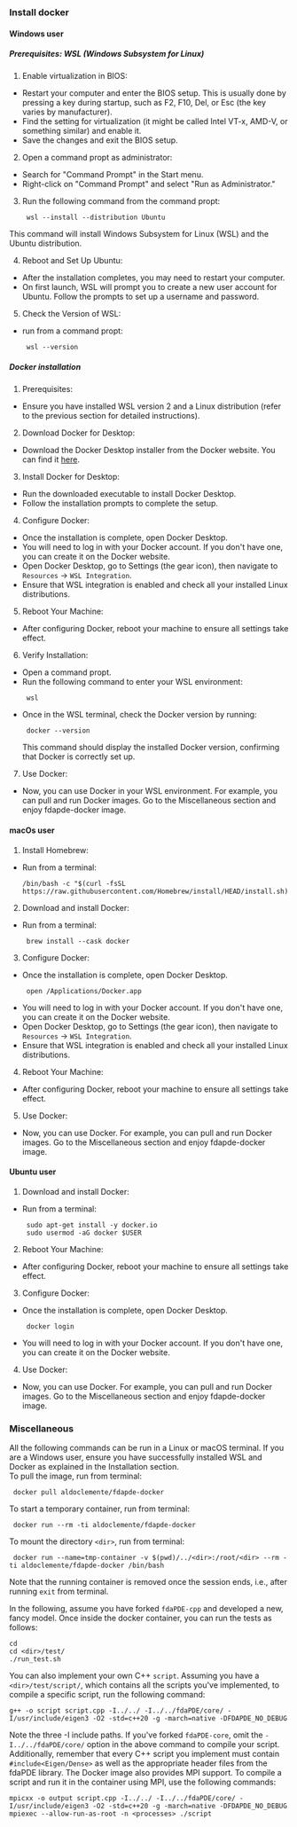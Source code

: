 ### Install docker 

#### Windows user

##### Prerequisites: WSL (Windows Subsystem for Linux)

1. Enable virtualization in BIOS:
 - Restart your computer and enter the BIOS setup. This is usually done by pressing a key during startup, such as F2, F10, Del, or Esc (the key varies by manufacturer).
 - Find the setting for virtualization (it might be called Intel VT-x, AMD-V, or something similar) and enable it.
 - Save the changes and exit the BIOS setup.

2. Open a command propt as administrator:
 - Search for "Command Prompt" in the Start menu.
 - Right-click on "Command Prompt" and select "Run as Administrator."

3. Run the following command from the command propt:
	```
	 wsl --install --distribution Ubuntu
	``` 
This command will install Windows Subsystem for Linux (WSL) and the Ubuntu distribution.

4. Reboot and Set Up Ubuntu:
 - After the installation completes, you may need to restart your computer.
 - On first launch, WSL will prompt you to create a new user account for Ubuntu. Follow the prompts to set up a username and password.

5. Check the Version of WSL:
- run from a command propt:
	```
	 wsl --version
	```

##### Docker installation

1. Prerequisites:
 - Ensure you have installed WSL version 2 and a Linux distribution (refer to the previous section for detailed instructions).
 
2. Download Docker for Desktop:
 - Download the Docker Desktop installer from the Docker website. You can find it [here](https://www.docker.com/). 
 
3. Install Docker for Desktop:
 - Run the downloaded executable to install Docker Desktop.
 - Follow the installation prompts to complete the setup.
 
4. Configure Docker:
 - Once the installation is complete, open Docker Desktop.
 - You will need to log in with your Docker account. If you don't have one, you can create it on the Docker website.
 - Open Docker Desktop, go to Settings (the gear icon), then navigate to `Resources` -> `WSL Integration`.
 - Ensure that WSL integration is enabled and check all your installed Linux distributions.

5. Reboot Your Machine:
 - After configuring Docker, reboot your machine to ensure all settings take effect.
 
6. Verify Installation:
 - Open a command propt.
 - Run the following command to enter your WSL environment:
    ```
     wsl
    ```
 - Once in the WSL terminal, check the Docker version by running:
    ```
 	 docker --version 
 	```
 	This command should display the installed Docker version, confirming that Docker is correctly set up.
7. Use Docker:
 - Now, you can use Docker in your WSL environment. For example, you can pull and run Docker images. Go to the Miscellaneous section and enjoy fdapde-docker image.

#### macOs user

1. Install Homebrew:
 - Run from a terminal:
    ```
    /bin/bash -c "$(curl -fsSL https://raw.githubusercontent.com/Homebrew/install/HEAD/install.sh)"
	```
2. Download and install Docker:
 - Run from a terminal:
	```
  	 brew install --cask docker
	```
3. Configure Docker:
 - Once the installation is complete, open Docker Desktop.
 	```
	 open /Applications/Docker.app
	```
 - You will need to log in with your Docker account. If you don't have one, you can create it on the Docker website.
 - Open Docker Desktop, go to Settings (the gear icon), then navigate to `Resources` -> `WSL Integration`.
 - Ensure that WSL integration is enabled and check all your installed Linux distributions.

4. Reboot Your Machine:
 - After configuring Docker, reboot your machine to ensure all settings take effect.

5. Use Docker:
 - Now, you can use Docker. For example, you can pull and run Docker images. Go to the Miscellaneous section and enjoy fdapde-docker image.


#### Ubuntu user

1. Download and install Docker:
 - Run from a terminal:
	```
  	 sudo apt-get install -y docker.io
  	 sudo usermod -aG docker $USER 
	```
2. Reboot Your Machine:
 - After configuring Docker, reboot your machine to ensure all settings take effect.


3. Configure Docker:
 - Once the installation is complete, open Docker Desktop.
 	```
	 docker login
	```
 - You will need to log in with your Docker account. If you don't have one, you can create it on the Docker website.

4. Use Docker:
 - Now, you can use Docker. For example, you can pull and run Docker images. Go to the Miscellaneous section and enjoy fdapde-docker image.

### Miscellaneous
All the following commands can be run in a Linux or macOS terminal. If you are a Windows user, ensure you have successfully installed WSL and Docker as explained in the Installation section.   
To pull the image, run from terminal:
```
 docker pull aldoclemente/fdapde-docker
```

To start a temporary container, run from terminal:
```
 docker run --rm -ti aldoclemente/fdapde-docker 
```

To mount the directory `<dir>`, run from terminal:
```
 docker run --name=tmp-container -v $(pwd)/../<dir>:/root/<dir> --rm -ti aldoclemente/fdapde-docker /bin/bash
```
Note that the running container is removed once the session ends, i.e., after running `exit` from terminal.

In the following, assume you have forked `fdaPDE-cpp` and developed a new, fancy model. 
Once inside the docker container, you can run the tests as follows:
```
cd 
cd <dir>/test/
./run_test.sh
```

You can also implement your own C++ `script`. Assuming you have a `<dir>/test/script/`, which contains all the scripts you've implemented, to compile a specific script, run the following command:
```
g++ -o script script.cpp -I../../ -I../../fdaPDE/core/ -I/usr/include/eigen3 -O2 -std=c++20 -g -march=native -DFDAPDE_NO_DEBUG
```
Note the three -I include paths. If you've forked `fdaPDE-core`, omit the `-I../../fdaPDE/core/` option in the above command to compile your script. Additionally, remember that every C++ script you implement must contain `#include<Eigen/Dense>` as well as the appropriate header files from the fdaPDE library. 
The Docker image also provides MPI support. To compile a script and run it in the container using MPI, use the following commands:
```
mpicxx -o output script.cpp -I../../ -I../../fdaPDE/core/ -I/usr/include/eigen3 -O2 -std=c++20 -g -march=native -DFDAPDE_NO_DEBUG
mpiexec --allow-run-as-root -n <processes> ./script
```

